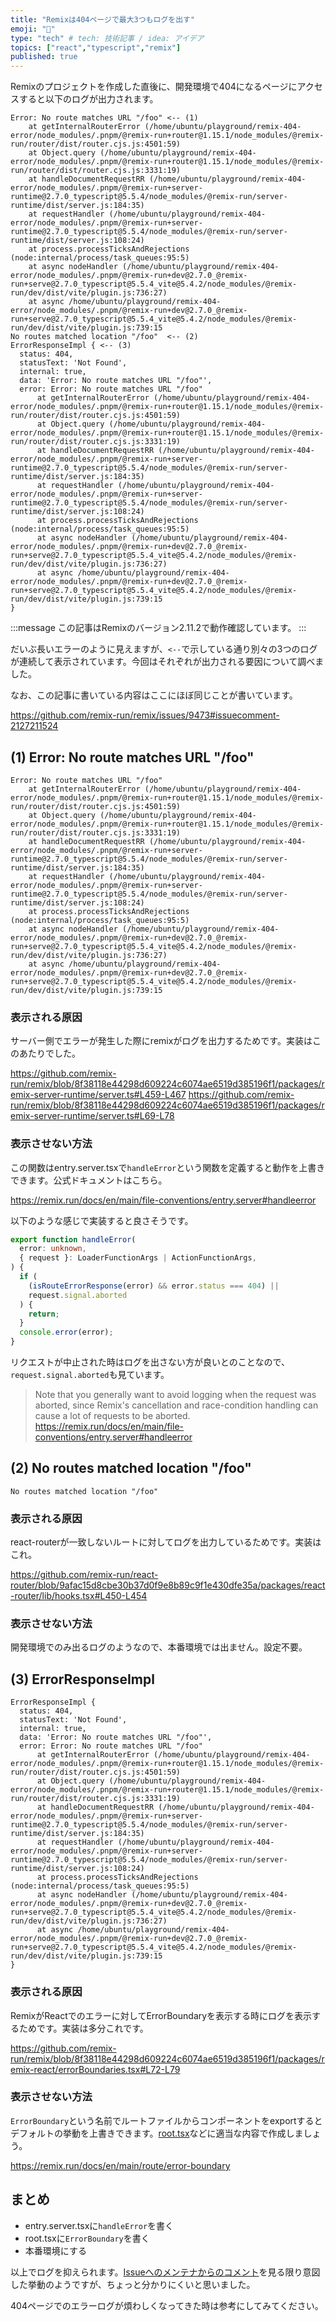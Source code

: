 ```yaml
---
title: "Remixは404ページで最大3つもログを出す"
emoji: "📑"
type: "tech" # tech: 技術記事 / idea: アイデア
topics: ["react","typescript","remix"]
published: true
---
```


Remixのプロジェクトを作成した直後に、開発環境で404になるページにアクセスすると以下のログが出力されます。

```
Error: No route matches URL "/foo" <-- (1)
    at getInternalRouterError (/home/ubuntu/playground/remix-404-error/node_modules/.pnpm/@remix-run+router@1.15.1/node_modules/@remix-run/router/dist/router.cjs.js:4501:59)
    at Object.query (/home/ubuntu/playground/remix-404-error/node_modules/.pnpm/@remix-run+router@1.15.1/node_modules/@remix-run/router/dist/router.cjs.js:3331:19)
    at handleDocumentRequestRR (/home/ubuntu/playground/remix-404-error/node_modules/.pnpm/@remix-run+server-runtime@2.7.0_typescript@5.5.4/node_modules/@remix-run/server-runtime/dist/server.js:184:35)
    at requestHandler (/home/ubuntu/playground/remix-404-error/node_modules/.pnpm/@remix-run+server-runtime@2.7.0_typescript@5.5.4/node_modules/@remix-run/server-runtime/dist/server.js:108:24)
    at process.processTicksAndRejections (node:internal/process/task_queues:95:5)
    at async nodeHandler (/home/ubuntu/playground/remix-404-error/node_modules/.pnpm/@remix-run+dev@2.7.0_@remix-run+serve@2.7.0_typescript@5.5.4_vite@5.4.2/node_modules/@remix-run/dev/dist/vite/plugin.js:736:27)
    at async /home/ubuntu/playground/remix-404-error/node_modules/.pnpm/@remix-run+dev@2.7.0_@remix-run+serve@2.7.0_typescript@5.5.4_vite@5.4.2/node_modules/@remix-run/dev/dist/vite/plugin.js:739:15
No routes matched location "/foo"  <-- (2)
ErrorResponseImpl { <-- (3)
  status: 404,
  statusText: 'Not Found',
  internal: true,
  data: 'Error: No route matches URL "/foo"',
  error: Error: No route matches URL "/foo"
      at getInternalRouterError (/home/ubuntu/playground/remix-404-error/node_modules/.pnpm/@remix-run+router@1.15.1/node_modules/@remix-run/router/dist/router.cjs.js:4501:59)
      at Object.query (/home/ubuntu/playground/remix-404-error/node_modules/.pnpm/@remix-run+router@1.15.1/node_modules/@remix-run/router/dist/router.cjs.js:3331:19)
      at handleDocumentRequestRR (/home/ubuntu/playground/remix-404-error/node_modules/.pnpm/@remix-run+server-runtime@2.7.0_typescript@5.5.4/node_modules/@remix-run/server-runtime/dist/server.js:184:35)
      at requestHandler (/home/ubuntu/playground/remix-404-error/node_modules/.pnpm/@remix-run+server-runtime@2.7.0_typescript@5.5.4/node_modules/@remix-run/server-runtime/dist/server.js:108:24)
      at process.processTicksAndRejections (node:internal/process/task_queues:95:5)
      at async nodeHandler (/home/ubuntu/playground/remix-404-error/node_modules/.pnpm/@remix-run+dev@2.7.0_@remix-run+serve@2.7.0_typescript@5.5.4_vite@5.4.2/node_modules/@remix-run/dev/dist/vite/plugin.js:736:27)
      at async /home/ubuntu/playground/remix-404-error/node_modules/.pnpm/@remix-run+dev@2.7.0_@remix-run+serve@2.7.0_typescript@5.5.4_vite@5.4.2/node_modules/@remix-run/dev/dist/vite/plugin.js:739:15
}
```

:::message
この記事はRemixのバージョン2.11.2で動作確認しています。
:::


だいぶ長いエラーのように見えますが、`<--`で示している通り別々の3つのログが連続して表示されています。今回はそれぞれが出力される要因について調べました。

なお、この記事に書いている内容はここにほぼ同じことが書いています。

https://github.com/remix-run/remix/issues/9473#issuecomment-2127211524

## (1) Error: No route matches URL "/foo"
```
Error: No route matches URL "/foo"
    at getInternalRouterError (/home/ubuntu/playground/remix-404-error/node_modules/.pnpm/@remix-run+router@1.15.1/node_modules/@remix-run/router/dist/router.cjs.js:4501:59)
    at Object.query (/home/ubuntu/playground/remix-404-error/node_modules/.pnpm/@remix-run+router@1.15.1/node_modules/@remix-run/router/dist/router.cjs.js:3331:19)
    at handleDocumentRequestRR (/home/ubuntu/playground/remix-404-error/node_modules/.pnpm/@remix-run+server-runtime@2.7.0_typescript@5.5.4/node_modules/@remix-run/server-runtime/dist/server.js:184:35)
    at requestHandler (/home/ubuntu/playground/remix-404-error/node_modules/.pnpm/@remix-run+server-runtime@2.7.0_typescript@5.5.4/node_modules/@remix-run/server-runtime/dist/server.js:108:24)
    at process.processTicksAndRejections (node:internal/process/task_queues:95:5)
    at async nodeHandler (/home/ubuntu/playground/remix-404-error/node_modules/.pnpm/@remix-run+dev@2.7.0_@remix-run+serve@2.7.0_typescript@5.5.4_vite@5.4.2/node_modules/@remix-run/dev/dist/vite/plugin.js:736:27)
    at async /home/ubuntu/playground/remix-404-error/node_modules/.pnpm/@remix-run+dev@2.7.0_@remix-run+serve@2.7.0_typescript@5.5.4_vite@5.4.2/node_modules/@remix-run/dev/dist/vite/plugin.js:739:15
```
### 表示される原因
サーバー側でエラーが発生した際にremixがログを出力するためです。実装はこのあたりでした。

https://github.com/remix-run/remix/blob/8f38118e44298d609224c6074ae6519d385196f1/packages/remix-server-runtime/server.ts#L459-L467
https://github.com/remix-run/remix/blob/8f38118e44298d609224c6074ae6519d385196f1/packages/remix-server-runtime/server.ts#L69-L78

### 表示させない方法
この関数はentry.server.tsxで`handleError`という関数を定義すると動作を上書きできます。公式ドキュメントはこちら。

https://remix.run/docs/en/main/file-conventions/entry.server#handleerror

以下のような感じで実装すると良さそうです。

```ts
export function handleError(
  error: unknown,
  { request }: LoaderFunctionArgs | ActionFunctionArgs,
) {
  if (
    (isRouteErrorResponse(error) && error.status === 404) ||
    request.signal.aborted
  ) {
    return;
  }
  console.error(error);
}
```

リクエストが中止された時はログを出さない方が良いとのことなので、`request.signal.aborted`も見ています。

> Note that you generally want to avoid logging when the request was aborted, since Remix's cancellation and race-condition handling can cause a lot of requests to be aborted.
> https://remix.run/docs/en/main/file-conventions/entry.server#handleerror

## (2) No routes matched location "/foo" 
```
No routes matched location "/foo" 
```
### 表示される原因
react-routerが一致しないルートに対してログを出力しているためです。実装はこれ。

https://github.com/remix-run/react-router/blob/9afac15d8cbe30b37d0f9e8b89c9f1e430dfe35a/packages/react-router/lib/hooks.tsx#L450-L454

### 表示させない方法
開発環境でのみ出るログのようなので、本番環境では出ません。設定不要。

## (3) ErrorResponseImpl
```
ErrorResponseImpl {
  status: 404,
  statusText: 'Not Found',
  internal: true,
  data: 'Error: No route matches URL "/foo"',
  error: Error: No route matches URL "/foo"
      at getInternalRouterError (/home/ubuntu/playground/remix-404-error/node_modules/.pnpm/@remix-run+router@1.15.1/node_modules/@remix-run/router/dist/router.cjs.js:4501:59)
      at Object.query (/home/ubuntu/playground/remix-404-error/node_modules/.pnpm/@remix-run+router@1.15.1/node_modules/@remix-run/router/dist/router.cjs.js:3331:19)
      at handleDocumentRequestRR (/home/ubuntu/playground/remix-404-error/node_modules/.pnpm/@remix-run+server-runtime@2.7.0_typescript@5.5.4/node_modules/@remix-run/server-runtime/dist/server.js:184:35)
      at requestHandler (/home/ubuntu/playground/remix-404-error/node_modules/.pnpm/@remix-run+server-runtime@2.7.0_typescript@5.5.4/node_modules/@remix-run/server-runtime/dist/server.js:108:24)
      at process.processTicksAndRejections (node:internal/process/task_queues:95:5)
      at async nodeHandler (/home/ubuntu/playground/remix-404-error/node_modules/.pnpm/@remix-run+dev@2.7.0_@remix-run+serve@2.7.0_typescript@5.5.4_vite@5.4.2/node_modules/@remix-run/dev/dist/vite/plugin.js:736:27)
      at async /home/ubuntu/playground/remix-404-error/node_modules/.pnpm/@remix-run+dev@2.7.0_@remix-run+serve@2.7.0_typescript@5.5.4_vite@5.4.2/node_modules/@remix-run/dev/dist/vite/plugin.js:739:15
}
```
### 表示される原因
RemixがReactでのエラーに対してErrorBoundaryを表示する時にログを表示するためです。実装は多分これです。

https://github.com/remix-run/remix/blob/8f38118e44298d609224c6074ae6519d385196f1/packages/remix-react/errorBoundaries.tsx#L72-L79

### 表示させない方法
`ErrorBoundary`という名前でルートファイルからコンポーネントをexportするとデフォルトの挙動を上書きできます。[root.tsx](https://remix.run/docs/en/main/file-conventions/root)などに適当な内容で作成しましょう。

https://remix.run/docs/en/main/route/error-boundary

## まとめ
- entry.server.tsxに`handleError`を書く
- root.tsxに`ErrorBoundary`を書く
- 本番環境にする

以上でログを抑えられます。[Issueへのメンテナからのコメント](https://github.com/remix-run/remix/issues/9473#issuecomment-2127211524)を見る限り意図した挙動のようですが、ちょっと分かりにくいと思いました。

404ページでのエラーログが煩わしくなってきた時は参考にしてみてください。
